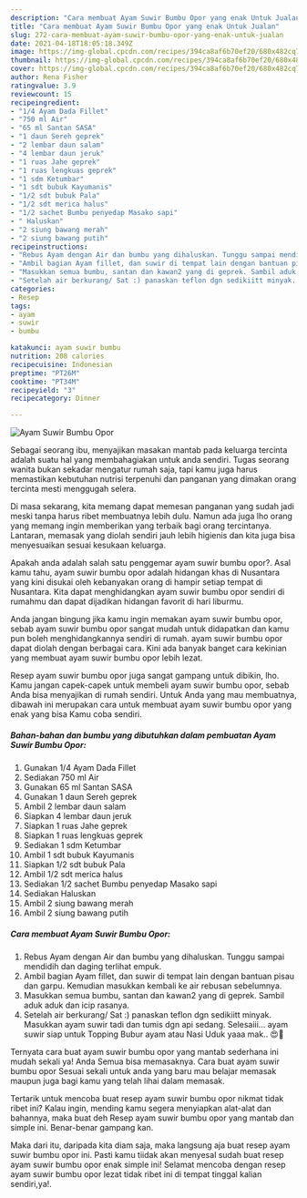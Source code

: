 ```yaml
---
description: "Cara membuat Ayam Suwir Bumbu Opor yang enak Untuk Jualan"
title: "Cara membuat Ayam Suwir Bumbu Opor yang enak Untuk Jualan"
slug: 272-cara-membuat-ayam-suwir-bumbu-opor-yang-enak-untuk-jualan
date: 2021-04-18T18:05:18.349Z
image: https://img-global.cpcdn.com/recipes/394ca8af6b70ef20/680x482cq70/ayam-suwir-bumbu-opor-foto-resep-utama.jpg
thumbnail: https://img-global.cpcdn.com/recipes/394ca8af6b70ef20/680x482cq70/ayam-suwir-bumbu-opor-foto-resep-utama.jpg
cover: https://img-global.cpcdn.com/recipes/394ca8af6b70ef20/680x482cq70/ayam-suwir-bumbu-opor-foto-resep-utama.jpg
author: Rena Fisher
ratingvalue: 3.9
reviewcount: 15
recipeingredient:
- "1/4 Ayam Dada Fillet"
- "750 ml Air"
- "65 ml Santan SASA"
- "1 daun Sereh geprek"
- "2 lembar daun salam"
- "4 lembar daun jeruk"
- "1 ruas Jahe geprek"
- "1 ruas lengkuas geprek"
- "1 sdm Ketumbar"
- "1 sdt bubuk Kayumanis"
- "1/2 sdt bubuk Pala"
- "1/2 sdt merica halus"
- "1/2 sachet Bumbu penyedap Masako sapi"
- " Haluskan"
- "2 siung bawang merah"
- "2 siung bawang putih"
recipeinstructions:
- "Rebus Ayam dengan Air dan bumbu yang dihaluskan. Tunggu sampai mendidih dan daging terlihat empuk."
- "Ambil bagian Ayam fillet, dan suwir di tempat lain dengan bantuan pisau dan garpu. Kemudian masukkan kembali ke air rebusan sebelumnya."
- "Masukkan semua bumbu, santan dan kawan2 yang di geprek. Sambil aduk aduk dan icip rasanya."
- "Setelah air berkurang/ Sat :) panaskan teflon dgn sedikiitt minyak. Masukkan ayam suwir tadi dan tumis dgn api sedang. Selesaiii... ayam suwir siap untuk Topping Bubur ayam atau Nasi Uduk yaaa mak.. 😍🥰"
categories:
- Resep
tags:
- ayam
- suwir
- bumbu

katakunci: ayam suwir bumbu 
nutrition: 208 calories
recipecuisine: Indonesian
preptime: "PT26M"
cooktime: "PT34M"
recipeyield: "3"
recipecategory: Dinner

---
```



![Ayam Suwir Bumbu Opor](https://img-global.cpcdn.com/recipes/394ca8af6b70ef20/680x482cq70/ayam-suwir-bumbu-opor-foto-resep-utama.jpg)

Sebagai seorang ibu, menyajikan masakan mantab pada keluarga tercinta adalah suatu hal yang membahagiakan untuk anda sendiri. Tugas seorang  wanita bukan sekadar mengatur rumah saja, tapi kamu juga harus memastikan kebutuhan nutrisi terpenuhi dan panganan yang dimakan orang tercinta mesti menggugah selera.

Di masa  sekarang, kita memang dapat memesan panganan yang sudah jadi meski tanpa harus ribet membuatnya lebih dulu. Namun ada juga lho orang yang memang ingin memberikan yang terbaik bagi orang tercintanya. Lantaran, memasak yang diolah sendiri jauh lebih higienis dan kita juga bisa menyesuaikan sesuai kesukaan keluarga. 



Apakah anda adalah salah satu penggemar ayam suwir bumbu opor?. Asal kamu tahu, ayam suwir bumbu opor adalah hidangan khas di Nusantara yang kini disukai oleh kebanyakan orang di hampir setiap tempat di Nusantara. Kita dapat menghidangkan ayam suwir bumbu opor sendiri di rumahmu dan dapat dijadikan hidangan favorit di hari liburmu.

Anda jangan bingung jika kamu ingin memakan ayam suwir bumbu opor, sebab ayam suwir bumbu opor sangat mudah untuk didapatkan dan kamu pun boleh menghidangkannya sendiri di rumah. ayam suwir bumbu opor dapat diolah dengan berbagai cara. Kini ada banyak banget cara kekinian yang membuat ayam suwir bumbu opor lebih lezat.

Resep ayam suwir bumbu opor juga sangat gampang untuk dibikin, lho. Kamu jangan capek-capek untuk membeli ayam suwir bumbu opor, sebab Anda bisa menyajikan di rumah sendiri. Untuk Anda yang mau membuatnya, dibawah ini merupakan cara untuk membuat ayam suwir bumbu opor yang enak yang bisa Kamu coba sendiri.

<!--inarticleads1-->

##### Bahan-bahan dan bumbu yang dibutuhkan dalam pembuatan Ayam Suwir Bumbu Opor:

1. Gunakan 1/4 Ayam Dada Fillet
1. Sediakan 750 ml Air
1. Gunakan 65 ml Santan SASA
1. Gunakan 1 daun Sereh geprek
1. Ambil 2 lembar daun salam
1. Siapkan 4 lembar daun jeruk
1. Siapkan 1 ruas Jahe geprek
1. Siapkan 1 ruas lengkuas geprek
1. Sediakan 1 sdm Ketumbar
1. Ambil 1 sdt bubuk Kayumanis
1. Siapkan 1/2 sdt bubuk Pala
1. Ambil 1/2 sdt merica halus
1. Sediakan 1/2 sachet Bumbu penyedap Masako sapi
1. Sediakan  Haluskan
1. Ambil 2 siung bawang merah
1. Ambil 2 siung bawang putih




<!--inarticleads2-->

##### Cara membuat Ayam Suwir Bumbu Opor:

1. Rebus Ayam dengan Air dan bumbu yang dihaluskan. Tunggu sampai mendidih dan daging terlihat empuk.
1. Ambil bagian Ayam fillet, dan suwir di tempat lain dengan bantuan pisau dan garpu. Kemudian masukkan kembali ke air rebusan sebelumnya.
1. Masukkan semua bumbu, santan dan kawan2 yang di geprek. Sambil aduk aduk dan icip rasanya.
1. Setelah air berkurang/ Sat :) panaskan teflon dgn sedikiitt minyak. Masukkan ayam suwir tadi dan tumis dgn api sedang. Selesaiii... ayam suwir siap untuk Topping Bubur ayam atau Nasi Uduk yaaa mak.. 😍🥰




Ternyata cara buat ayam suwir bumbu opor yang mantab sederhana ini mudah sekali ya! Anda Semua bisa memasaknya. Cara buat ayam suwir bumbu opor Sesuai sekali untuk anda yang baru mau belajar memasak maupun juga bagi kamu yang telah lihai dalam memasak.

Tertarik untuk mencoba buat resep ayam suwir bumbu opor nikmat tidak ribet ini? Kalau ingin, mending kamu segera menyiapkan alat-alat dan bahannya, maka buat deh Resep ayam suwir bumbu opor yang mantab dan simple ini. Benar-benar gampang kan. 

Maka dari itu, daripada kita diam saja, maka langsung aja buat resep ayam suwir bumbu opor ini. Pasti kamu tiidak akan menyesal sudah buat resep ayam suwir bumbu opor enak simple ini! Selamat mencoba dengan resep ayam suwir bumbu opor lezat tidak ribet ini di tempat tinggal kalian sendiri,ya!.

